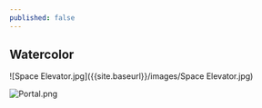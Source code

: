 ```yaml
---
published: false
---
```

## Watercolor

![Space Elevator.jpg]({{site.baseurl}}/images/Space Elevator.jpg)

![Portal.png]({{site.baseurl}}/images/Portal.png)
